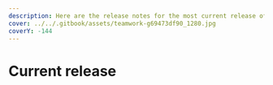 ```yaml
---
description: Here are the release notes for the most current release of Xumm!
cover: ../../.gitbook/assets/teamwork-g69473df90_1280.jpg
coverY: -144
---
```


# Current release

